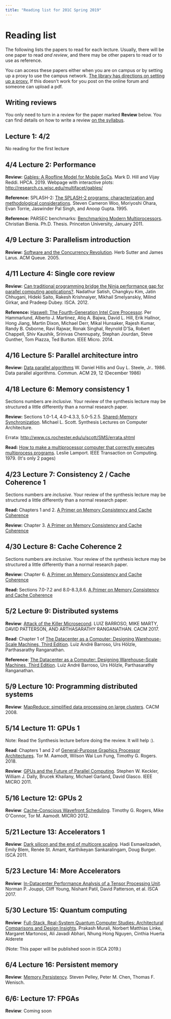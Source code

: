 ```yaml
---
title: "Reading list for 201C Spring 2019"
---
```


# Reading list

The following lists the papers to read for each lecture.
Usually, there will be one paper to read *and review*, and there may be other papers to read or to use as reference.

You can access these papers either when you are on campus or by setting up a proxy to use the campus network. [The library has directions on setting up a proxy.](https://www.library.ucdavis.edu/service/connect-from-off-campus/)
If this doesn't work for you post on the online forum and someone can upload a pdf.

## Writing reviews

You only need to turn in a review for the paper marked **Review** below.
You can find details on how to write a review [on the syllabus](syllabus.md#paper-reviews).

## Lecture 1: 4/2

No reading for the first lecture

## 4/4 Lecture 2: Performance

**Review:** [Gables: A Roofline Model for Mobile SoCs](http://research.cs.wisc.edu/multifacet/papers/hpca19_gables.pdf). Mark D. Hill and Vijay Reddi. HPCA. 2019.
Webpage with interactive plots: http://research.cs.wisc.edu/multifacet/gables/

**Reference:** SPLASH-2: [The SPLASH-2 programs: characterization and methodological considerations](https://dl.acm.org/citation.cfm?id=223990). Steven Cameron Woo, Moriyoshi Ohara, Evan Torrie, Jaswinder Pal Singh, and Anoop Gupta. 1995.

**Reference:** PARSEC benchmarks: [Benchmarking Modern Multiprocessors](https://parsec.cs.princeton.edu/publications/bienia11benchmarking.pdf). Christian Bienia. Ph.D. Thesis. Princeton University, January 2011.

## 4/9 Lecture 3: Parallelism introduction

**Review:** [Software and the Concurrency Revolution](https://dl.acm.org/citation.cfm?id=1095421). Herb Sutter and James Larus. ACM Queue. 2005.

## 4/11 Lecture 4: Single core review

**Review:** [Can traditional programming bridge the Ninja performance gap for parallel computing applications?](https://dl.acm.org/citation.cfm?id=2337210). Nadathur Satish, Changkyu Kim, Jatin Chhugani, Hideki Saito, Rakesh Krishnaiyer, Mikhail Smelyanskiy, Milind Girkar, and Pradeep Dubey. ISCA. 2012.

**Reference:** [Haswell: The Fourth-Generation Intel Core Processor](https://ieeexplore.ieee.org/document/6762795). Per Hammarlund, Alberto J. Martinez,
Atiq A. Bajwa, David L. Hill, Erik Hallnor, Hong Jiang, Martin Dixon, Michael Derr, Mikal Hunsaker, Rajesh Kumar, Randy B. Osborne, Ravi Rajwar, Ronak Singhal, Reynold D’Sa, Robert Chappell, Shiv Kaushik, Srinivas Chennupaty, Stephan Jourdan, Steve Gunther, Tom Piazza, Ted Burton. IEEE Micro. 2014.

## 4/16 Lecture 5: Parallel architecture intro 

**Review:** [Data parallel algorithms](https://dl.acm.org/citation.cfm?id=7903) W. Daniel Hillis and Guy L. Steele, Jr.. 1986. Data parallel algorithms. Commun. ACM 29, 12 (December 1986)

## 4/18 Lecture 6: Memory consistency 1

Sections numbers are *inclusive*. Your review of the synthesis lecture may be structured a little differently than a normal research paper.

**Review:** Sections 1.0-1.4, 4.0-4.3.3, 5.0-5.2.5. [Shared-Memory Synchronization](https://www.morganclaypool.com/doi/abs/10.2200/S00499ED1V01Y201304CAC023). Michael L. Scott. Synthesis Lectures on Computer Architecture.

Errata: http://www.cs.rochester.edu/u/scott/SMS/errata.shtml

**Read:** [How to make a multiprocessor computer that correctly executes multiprocess programs](https://ieeexplore.ieee.org/document/1675439). Leslie Lamport. IEEE Transaction on Computing. 1979. (It's only 2 pages)

## 4/23 Lecture 7: Consistency 2 / Cache Coherence 1

Sections numbers are *inclusive*. Your review of the synthesis lecture may be structured a little differently than a normal research paper.

**Read:** Chapters 1 and 2. [A Primer on Memory Consistency and Cache Coherence](https://www.morganclaypool.com/doi/abs/10.2200/S00346ED1V01Y201104CAC016)

**Review:** Chapter 3. [A Primer on Memory Consistency and Cache Coherence](https://www.morganclaypool.com/doi/abs/10.2200/S00346ED1V01Y201104CAC016)

## 4/30 Lecture 8: Cache Coherence 2

Sections numbers are *inclusive*. Your review of the synthesis lecture may be structured a little differently than a normal research paper.

**Review:** Chapter 6. [A Primer on Memory Consistency and Cache Coherence](https://www.morganclaypool.com/doi/abs/10.2200/S00346ED1V01Y201104CAC016)

**Read:** Sections 7.0-7.2 and 8.0-8.3,8.6. [A Primer on Memory Consistency and Cache Coherence](https://www.morganclaypool.com/doi/abs/10.2200/S00346ED1V01Y201104CAC016)

## 5/2 Lecture 9: Distributed systems

**Review**: [Attack of the Killer Microsecond](https://dl.acm.org/citation.cfm?id=3015146). LUIZ BARROSO, MIKE MARTY, DAVID PATTERSON, AND ARTHASARATHY RANGANATHAN. CACM 2017.

**Read**: Chapter 1 of [The Datacenter as a Computer: Designing Warehouse-Scale Machines, Third Edition](https://www.morganclaypool.com/doi/abs/10.2200/S00874ED3V01Y201809CAC046). Luiz André Barroso, Urs Hölzle, Parthasarathy Ranganathan.

**Reference**: [The Datacenter as a Computer: Designing Warehouse-Scale Machines, Third Edition](https://www.morganclaypool.com/doi/abs/10.2200/S00874ED3V01Y201809CAC046). Luiz André Barroso, Urs Hölzle, Parthasarathy Ranganathan.

## 5/9 Lecture 10: Programming distributed systems

**Review**: [MapReduce: simplified data processing on large clusters](https://dl.acm.org/citation.cfm?id=1327492). CACM 2008.

## 5/14 Lecture 11: GPUs 1
Note: Read the Synthesis lecture before doing the review. It will help :).

**Read**: Chapters 1 and 2 of [General-Purpose Graphics Processor Architectures](https://www.morganclaypool.com/doi/10.2200/S00848ED1V01Y201804CAC044). Tor M. Aamodt, Wilson Wai Lun Fung, Timothy G. Rogers. 2018.

**Review**: [GPUs and the Future of Parallel Computing](https://ieeexplore.ieee.org/document/6045685). Stephen W. Keckler, William J. Dally, Brucek Khailany, Michael Garland, David Glasco. IEEE MICRO 2011.

## 5/16 Lecture 12: GPUs 2

**Review**: [Cache-Conscious Wavefront Scheduling](https://dl.acm.org/citation.cfm?id=2457487). Timothy G. Rogers, Mike O'Connor, Tor M. Aamodt. MICRO 2012.

## 5/21 Lecture 13: Accelerators 1

**Review**: [Dark silicon and the end of multicore scaling](https://dl.acm.org/citation.cfm?id=2000108). Hadi Esmaeilzadeh, Emily Blem, Renée St. Amant, Karthikeyan Sankaralingam, Doug Burger. ISCA 2011.

## 5/23 Lecture 14: More Accelerators

**Review**: [In-Datacenter Performance Analysis of a Tensor Processing Unit](https://dl.acm.org/citation.cfm?id=3080246). Norman P. Jouppi, Cliff Young, Nishant Patil, David Patterson, et al.  ISCA 2017.

## 5/30 Lecture 15: Quantum computing
**Review**: [Full-Stack, Real-System Quantum Computer Studies: Architectural Comparisons and Design Insights](https://arxiv.org/abs/1905.11349). Prakash Murali, Norbert Matthias Linke, Margaret Martonosi, Ali Javadi Abhari, Nhung Hong Nguyen, Cinthia Huerta Alderete

(Note: This paper will be published soon in ISCA 2019.)

## 6/4 Lecture 16: Persistent memory
**Review**: [Memory Persistency](https://dl.acm.org/citation.cfm?id=2665712). Steven Pelley, Peter M. Chen, Thomas F. Wenisch.

## 6/6: Lecture 17: FPGAs
**Review**: Coming soon
